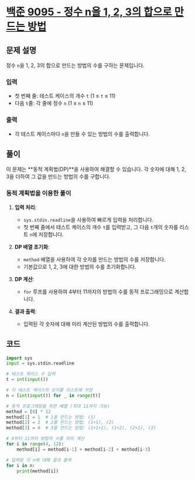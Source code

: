 # [백준 9095 - 정수 n을 1, 2, 3의 합으로 만드는 방법](https://www.acmicpc.net/problem/9095)

## 문제 설명

정수 `n`을 1, 2, 3의 합으로 만드는 방법의 수를 구하는 문제입니다.

### 입력

- 첫 번째 줄: 테스트 케이스의 개수 `t` (1 ≤ `t` ≤ 11)
- 다음 `t`줄: 각 줄에 정수 `n` (1 ≤ `n` ≤ 11)

### 출력

- 각 테스트 케이스마다 `n`을 만들 수 있는 방법의 수를 출력합니다.

## 풀이

이 문제는 **동적 계획법(DP)**을 사용하여 해결할 수 있습니다. 각 숫자에 대해 1, 2, 3을 더하여 그 값을 만드는 방법의 수를 구합니다.

### 동적 계획법을 이용한 풀이

1. **입력 처리**:
    - `sys.stdin.readline`을 사용하여 빠르게 입력을 처리합니다.
    - 첫 번째 줄에서 테스트 케이스의 개수 `t`를 입력받고, 그 다음 `t`개의 숫자를 리스트 `n`에 저장합니다.

2. **DP 배열 초기화**:
    - `method` 배열을 사용하여 각 숫자를 만드는 방법의 수를 저장합니다.
    - 기본값으로 1, 2, 3에 대한 방법의 수를 초기화합니다.

3. **DP 계산**:
    - `for` 루프를 사용하여 4부터 11까지의 방법의 수를 동적 프로그래밍으로 계산합니다.

4. **결과 출력**:
    - 입력된 각 숫자에 대해 미리 계산된 방법의 수를 출력합니다.

## 코드

```python
import sys
input = sys.stdin.readline

# 테스트 케이스 수 입력
t = int(input())

# 각 테스트 케이스의 숫자를 리스트에 저장
n = [int(input()) for _ in range(t)]

# 동적 프로그래밍을 위한 배열 (최대 11까지 가능)
method = [0] * 12
method[1] = 1  # 1을 만드는 방법: (1)
method[2] = 2  # 2를 만드는 방법: (1+1), (2)
method[3] = 4  # 3을 만드는 방법: (1+1+1), (1+2), (2+1), (3)

# 4부터 11까지 방법의 수를 미리 계산
for i in range(4, 12):
    method[i] = method[i-1] + method[i-2] + method[i-3]

# 입력된 각 n에 대해 결과 출력
for i in n:
    print(method[i])
